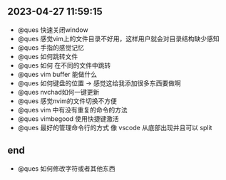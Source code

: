 
## 2023-04-27 11:59:15
- @ques 快速关闭window
- @ques 感觉vim上的文件目录不好用，这样用户就会对目录结构缺少感知
- @ques 手指的感觉记忆
- @ques 如何跳转文件
- @ques 如何 在不同的文件中跳转
- @ques vim buffer 能做什么 
- @ques 如何键盘的位置 -> 感觉这给我添加很多东西要做啊 
- @ques nvchad如何一键更新 
- @ques 感觉nvim的文件切换不方便
- @ques vim 中有没有重复的命令的方法
- @ques vimbegood 使用快捷键激活
- @ques 最好的管理命令行的方式 像 vscode 从底部出现并且可以 split

## end
- @ques 如何修改字符或者其他东西

